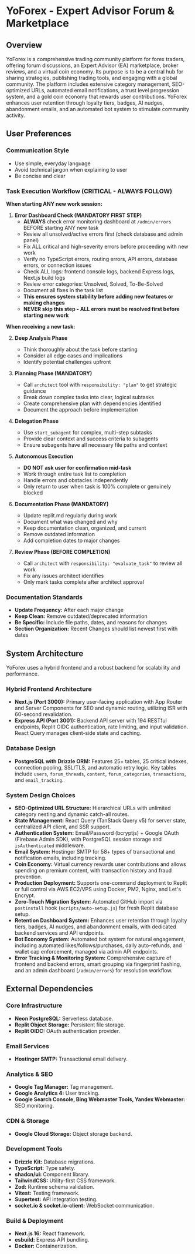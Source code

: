 # YoForex - Expert Advisor Forum & Marketplace

## Overview

YoForex is a comprehensive trading community platform for forex traders, offering forum discussions, an Expert Advisor (EA) marketplace, broker reviews, and a virtual coin economy. Its purpose is to be a central hub for sharing strategies, publishing trading tools, and engaging with a global community. The platform includes extensive category management, SEO-optimized URLs, automated email notifications, a trust level progression system, and a gold coin economy that rewards user contributions. YoForex enhances user retention through loyalty tiers, badges, AI nudges, abandonment emails, and an automated bot system to stimulate community activity.

## User Preferences

### Communication Style
- Use simple, everyday language
- Avoid technical jargon when explaining to user
- Be concise and clear

### Task Execution Workflow (CRITICAL - ALWAYS FOLLOW)

**When starting ANY new work session:**

1. **Error Dashboard Check (MANDATORY FIRST STEP)**
   - **ALWAYS** check error monitoring dashboard at `/admin/errors` BEFORE starting ANY new task
   - Review all unsolved/active errors first (check database and admin panel)
   - Fix ALL critical and high-severity errors before proceeding with new work
   - Verify no TypeScript errors, routing errors, API errors, database errors, or connection issues
   - Check ALL logs: frontend console logs, backend Express logs, Next.js build logs
   - Review error categories: Unsolved, Solved, To-Be-Solved
   - Document all fixes in the task list
   - **This ensures system stability before adding new features or making changes**
   - **NEVER skip this step - ALL errors must be resolved first before starting new work**

**When receiving a new task:**

2. **Deep Analysis Phase**
   - Think thoroughly about the task before starting
   - Consider all edge cases and implications
   - Identify potential challenges upfront

3. **Planning Phase (MANDATORY)**
   - Call `architect` tool with `responsibility: "plan"` to get strategic guidance
   - Break down complex tasks into clear, logical subtasks
   - Create comprehensive plan with dependencies identified
   - Document the approach before implementation

4. **Delegation Phase**
   - Use `start_subagent` for complex, multi-step subtasks
   - Provide clear context and success criteria to subagents
   - Ensure subagents have all necessary file paths and context

5. **Autonomous Execution**
   - **DO NOT ask user for confirmation mid-task**
   - Work through entire task list to completion
   - Handle errors and obstacles independently
   - Only return to user when task is 100% complete or genuinely blocked

6. **Documentation Phase (MANDATORY)**
   - Update replit.md regularly during work
   - Document what was changed and why
   - Keep documentation clean, organized, and current
   - Remove outdated information
   - Add completion dates to major changes

7. **Review Phase (BEFORE COMPLETION)**
   - Call `architect` with `responsibility: "evaluate_task"` to review all work
   - Fix any issues architect identifies
   - Only mark tasks complete after architect approval

### Documentation Standards

- **Update Frequency:** After each major change
- **Keep Clean:** Remove outdated/deprecated information
- **Be Specific:** Include file paths, dates, and reasons for changes
- **Section Organization:** Recent Changes should list newest first with dates

## System Architecture

YoForex uses a hybrid frontend and a robust backend for scalability and performance.

### Hybrid Frontend Architecture
- **Next.js (Port 3000):** Primary user-facing application with App Router and Server Components for SEO and dynamic routing, utilizing ISR with 60-second revalidation.
- **Express API (Port 3001):** Backend API server with 194 RESTful endpoints, Replit OIDC authentication, rate limiting, and input validation. React Query manages client-side state and caching.

### Database Design
- **PostgreSQL with Drizzle ORM:** Features 25+ tables, 25 critical indexes, connection pooling, SSL/TLS, and automatic retry logic. Key tables include `users`, `forum_threads`, `content`, `forum_categories`, `transactions`, and `email_tracking`.

### System Design Choices
- **SEO-Optimized URL Structure:** Hierarchical URLs with unlimited category nesting and dynamic catch-all routes.
- **State Management:** React Query (TanStack Query v5) for server state, centralized API client, and SSR support.
- **Authentication System:** Email/Password (bcryptjs) + Google OAuth (Firebase Admin SDK), with PostgreSQL session storage and `isAuthenticated` middleware.
- **Email System:** Hostinger SMTP for 58+ types of transactional and notification emails, including tracking.
- **Coin Economy:** Virtual currency rewards user contributions and allows spending on premium content, with transaction history and fraud prevention.
- **Production Deployment:** Supports one-command deployment to Replit or full control via AWS EC2/VPS using Docker, PM2, Nginx, and Let's Encrypt.
- **Zero-Touch Migration System:** Automated GitHub import via `postinstall` hook (`scripts/auto-setup.js`) for fresh Replit database setup.
- **Retention Dashboard System:** Enhances user retention through loyalty tiers, badges, AI nudges, and abandonment emails, with dedicated backend services and API endpoints.
- **Bot Economy System:** Automated bot system for natural engagement, including automated likes/follows/purchases, daily auto-refunds, and wallet cap enforcement, managed via admin API endpoints.
- **Error Tracking & Monitoring System:** Comprehensive capture of frontend and backend errors, smart grouping via fingerprint hashing, and an admin dashboard (`/admin/errors`) for resolution workflow.

## External Dependencies

### Core Infrastructure
- **Neon PostgreSQL:** Serverless database.
- **Replit Object Storage:** Persistent file storage.
- **Replit OIDC:** OAuth authentication provider.

### Email Services
- **Hostinger SMTP:** Transactional email delivery.

### Analytics & SEO
- **Google Tag Manager:** Tag management.
- **Google Analytics 4:** User tracking.
- **Google Search Console, Bing Webmaster Tools, Yandex Webmaster:** SEO monitoring.

### CDN & Storage
- **Google Cloud Storage:** Object storage backend.

### Development Tools
- **Drizzle Kit:** Database migrations.
- **TypeScript:** Type safety.
- **shadcn/ui:** Component library.
- **TailwindCSS:** Utility-first CSS framework.
- **Zod:** Runtime schema validation.
- **Vitest:** Testing framework.
- **Supertest:** API integration testing.
- **socket.io & socket.io-client:** WebSocket communication.

### Build & Deployment
- **Next.js 16:** React framework.
- **esbuild:** Express API bundling.
- **Docker:** Containerization.